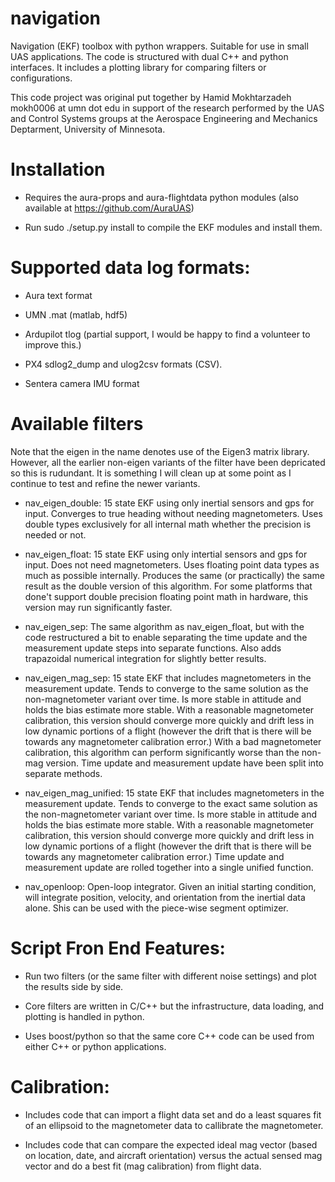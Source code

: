 # navigation

Navigation (EKF) toolbox with python wrappers.  Suitable for use in
small UAS applications.  The code is structured with dual C++ and
python interfaces.  It includes a plotting library for comparing
filters or configurations.

This code project was original put together by Hamid Mokhtarzadeh
mokh0006 at umn dot edu in support of the research performed by the
UAS and Control Systems groups at the Aerospace Engineering and
Mechanics Deptarment, University of Minnesota.

# Installation

* Requires the aura-props and aura-flightdata python modules (also available
  at https://github.com/AuraUAS)

* Run sudo ./setup.py install to compile the EKF modules and install them.

# Supported data log formats:

* Aura text format

* UMN .mat (matlab, hdf5)

* Ardupilot tlog (partial support, I would be happy to find a
  volunteer to improve this.)

* PX4 sdlog2_dump and ulog2csv formats (CSV).

* Sentera camera IMU format


# Available filters

Note that the eigen in the name denotes use of the Eigen3 matrix
library.  However, all the earlier non-eigen variants of the filter
have been depricated so this is rudundant.  It is something I will
clean up at some point as I continue to test and refine the newer
variants.

* nav_eigen_double: 15 state EKF using only inertial sensors and gps
  for input.  Converges to true heading without needing magnetometers.
  Uses double types exclusively for all internal math whether the
  precision is needed or not.

* nav_eigen_float: 15 state EKF using only intertial sensors and gps
  for input.  Does not need magnetometers.  Uses floating point data
  types as much as possible internally.  Produces the same (or
  practically) the same result as the double version of this
  algorithm.  For some platforms that done't support double precision
  floating point math in hardware, this version may run significantly
  faster.

* nav_eigen_sep: The same algorithm as nav_eigen_float, but with the
  code restructured a bit to enable separating the time update and the
  measurement update steps into separate functions.  Also adds
  trapazoidal numerical integration for slightly better results.

* nav_eigen_mag_sep: 15 state EKF that includes magnetometers in the
  measurement update.  Tends to converge to the same solution as the
  non-magnetometer variant over time.  Is more stable in attitude and
  holds the bias estimate more stable.  With a reasonable magnetometer
  calibration, this version should converge more quickly and drift
  less in low dynamic portions of a flight (however the drift that is
  there will be towards any magnetometer calibration error.)  With a
  bad magnetometer calibration, this algorithm can perform
  significantly worse than the non-mag version.  Time update and
  measurement update have been split into separate methods.

* nav_eigen_mag_unified: 15 state EKF that includes magnetometers in
  the measurement update.  Tends to converge to the exact same
  solution as the non-magnetometer variant over time.  Is more stable
  in attitude and holds the bias estimate more stable.  With a
  reasonable magnetometer calibration, this version should converge
  more quickly and drift less in low dynamic portions of a flight
  (however the drift that is there will be towards any magnetometer
  calibration error.) Time update and measurement update are rolled
  together into a single unified function.

* nav_openloop: Open-loop integrator.  Given an initial starting
  condition, will integrate position, velocity, and orientation from
  the inertial data alone.  Shis can be used with the piece-wise
  segment optimizer.


# Script Fron End Features:

* Run two filters (or the same filter with different noise settings)
  and plot the results side by side.

* Core filters are written in C/C++ but the infrastructure, data
  loading, and plotting is handled in python.

* Uses boost/python so that the same core C++ code can be used from
  either C++ or python applications.


# Calibration:

* Includes code that can import a flight data set and do a least
  squares fit of an ellipsoid to the magnetometer data to callibrate
  the magnetometer.

* Includes code that can compare the expected ideal mag vector (based
  on location, date, and aircraft orientation) versus the actual
  sensed mag vector and do a best fit (mag calibration) from flight data.